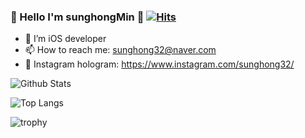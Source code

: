 ### 🤟 Hello I'm sunghongMin 🤟  [![Hits](https://hits.seeyoufarm.com/api/count/incr/badge.svg?url=https%3A%2F%2Fgithub.com%2Fsunghong32&count_bg=%2379C83D&title_bg=%23555555&icon=&icon_color=%23E7E7E7&title=hits&edge_flat=false)](https://hits.seeyoufarm.com)
- 📱 I’m iOS developer
- 📫 How to reach me: sunghong32@naver.com
- 💟 Instagram hologram: https://www.instagram.com/sunghong32/

![Github Stats](https://github-readme-stats.vercel.app/api?username=sunghong32&show_icons=true&theme=vue)

![Top Langs](https://github-readme-stats.vercel.app/api/top-langs/?username=sunghong32&layout=compact&theme=vue)  

![trophy](https://github-profile-trophy.vercel.app/?username=sunghong32)
